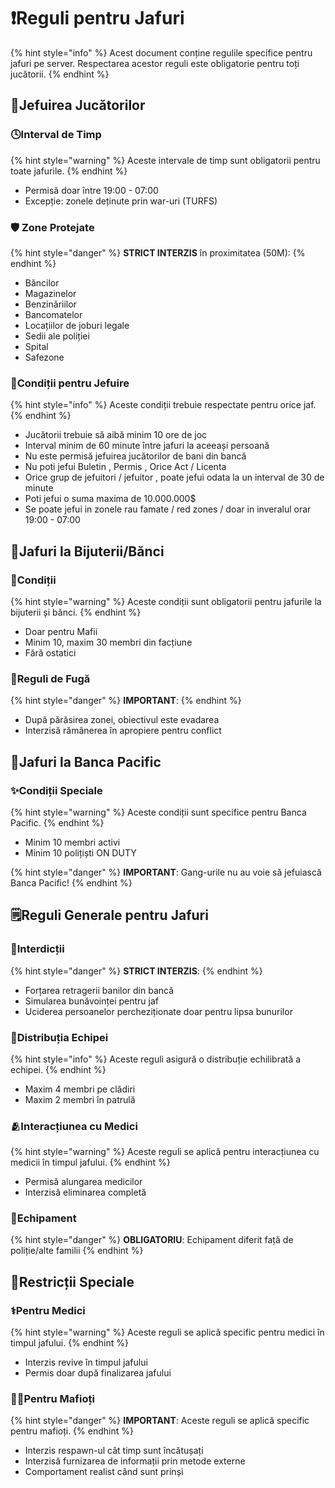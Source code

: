 # ❗Reguli pentru Jafuri

{% hint style="info" %}
Acest document conține regulile specifice pentru jafuri pe server. Respectarea acestor reguli este obligatorie pentru toți jucătorii.
{% endhint %}

## 🔫Jefuirea Jucătorilor

### 🕓Interval de Timp
{% hint style="warning" %}
Aceste intervale de timp sunt obligatorii pentru toate jafurile.
{% endhint %}

- Permisă doar între 19:00 - 07:00
- Excepție: zonele deținute prin war-uri (TURFS)

### 🛡 Zone Protejate
{% hint style="danger" %}
**STRICT INTERZIS** în proximitatea (50M):
{% endhint %}

- Băncilor
- Magazinelor
- Benzinăriilor
- Bancomatelor
- Locațiilor de joburi legale
- Sedii ale poliției
- Spital
- Safezone

### 📓Condiții pentru Jefuire
{% hint style="info" %}
Aceste condiții trebuie respectate pentru orice jaf.
{% endhint %}

- Jucătorii trebuie să aibă minim 10 ore de joc
- Interval minim de 60 minute între jafuri la aceeași persoană
- Nu este permisă jefuirea jucătorilor de bani din bancă
- Nu poti jefui Buletin , Permis , Orice Act / Licenta
- Orice grup de jefuitori / jefuitor , poate jefui odata la un interval de 30 de minute
- Poti jefui o suma maxima de 10.000.000$
- Se poate jefui in zonele rau famate / red zones / doar in inveralul orar 19:00 - 07:00

## 🔪Jafuri la Bijuterii/Bănci

### 🛑Condiții
{% hint style="warning" %}
Aceste condiții sunt obligatorii pentru jafurile la bijuterii și bănci.
{% endhint %}

- Doar pentru Mafii
- Minim 10, maxim 30 membri din facțiune
- Fără ostatici

### 📝Reguli de Fugă
{% hint style="danger" %}
**IMPORTANT**: 
{% endhint %}

- După părăsirea zonei, obiectivul este evadarea
- Interzisă rămânerea în apropiere pentru conflict


## 🏦Jafuri la Banca Pacific

### ✨Condiții Speciale
{% hint style="warning" %}
Aceste condiții sunt specifice pentru Banca Pacific.
{% endhint %}

- Minim 10 membri activi
- Minim 10 polițiști ON DUTY

{% hint style="danger" %}
**IMPORTANT**: Gang-urile nu au voie să jefuiască Banca Pacific!
{% endhint %}

## 🗒️Reguli Generale pentru Jafuri

### 🚫Interdicții
{% hint style="danger" %}
**STRICT INTERZIS**: 
{% endhint %}

- Forțarea retragerii banilor din bancă
- Simularea bunăvoinței pentru jaf
- Uciderea persoanelor percheziționate doar pentru lipsa bunurilor

### 👥Distribuția Echipei
{% hint style="info" %}
Aceste reguli asigură o distribuție echilibrată a echipei.
{% endhint %}

- Maxim 4 membri pe clădiri
- Maxim 2 membri în patrulă

### 🫂Interacțiunea cu Medici
{% hint style="warning" %}
Aceste reguli se aplică pentru interacțiunea cu medicii în timpul jafului.
{% endhint %}

- Permisă alungarea medicilor
- Interzisă eliminarea completă

### 👖Echipament
{% hint style="danger" %}
**OBLIGATORIU**: Echipament diferit față de poliție/alte familii
{% endhint %}

## 🛑Restricții Speciale

### ⚕️Pentru Medici
{% hint style="warning" %}
Aceste reguli se aplică specific pentru medici în timpul jafului.
{% endhint %}

- Interzis revive în timpul jafului
- Permis doar după finalizarea jafului

### 🥷🏽Pentru Mafioți
{% hint style="danger" %}
**IMPORTANT**: Aceste reguli se aplică specific pentru mafioți.
{% endhint %}

- Interzis respawn-ul cât timp sunt încătușați
- Interzisă furnizarea de informații prin metode externe
- Comportament realist când sunt prinși 
